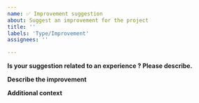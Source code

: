 ```yaml
---
name: ✅ Improvement suggestion
about: Suggest an improvement for the project
title: ''
labels: 'Type/Improvement'
assignees: ''

---
```


**Is your suggestion related to an experience ? Please describe.**
<!-- A clear and concise description of what the suggestion is. (e.g., Need to improve experience in [...]) -->

**Describe the improvement**
<!-- A clear and concise description of what you want to happen. -->

**Additional context**
<!-- Add any other context or screenshots about the suggestion here. -->
